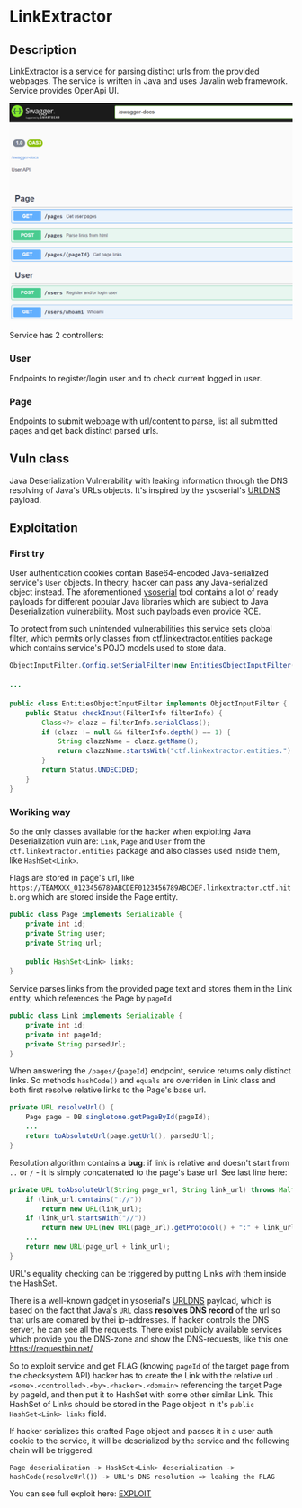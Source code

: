 # LinkExtractor

## Description
LinkExtractor is a service for parsing distinct urls from the provided webpages.
The service is written in Java and uses Javalin web framework. Service provides OpenApi UI.

![LinkExtractor](linkextractor.png)

Service has 2 controllers:

### User

Endpoints to register/login user and to check current logged in user. 

### Page

Endpoints to submit webpage with url/content to parse, list all submitted pages and get back distinct parsed urls.

## Vuln class

Java Deserialization Vulnerability with leaking information through the DNS resolving of Java's URLs objects.
It's inspired by the ysoserial's [URLDNS](https://github.com/frohoff/ysoserial/blob/master/src/main/java/ysoserial/payloads/URLDNS.java) payload.

## Exploitation


### First try

User authentication cookies contain Base64-encoded Java-serialized service's `User` objects.
In theory, hacker can pass any Java-serialized object instead.
The aforementioned [ysoserial](https://github.com/frohoff/ysoserial) tool contains a lot of ready payloads for different popular Java libraries which are subject to Java Deserialization vulnerability.
Most such payloads even provide RCE.

To protect from such unintended vulnerabilities this service sets global filter,
which permits only classes from [ctf.linkextractor.entities](../../services/linkextractor/src/main/java/ctf/linkextractor/entities) package which contains service's POJO models used to store data.      
```java
ObjectInputFilter.Config.setSerialFilter(new EntitiesObjectInputFilter());

...

public class EntitiesObjectInputFilter implements ObjectInputFilter {
    public Status checkInput(FilterInfo filterInfo) {
        Class<?> clazz = filterInfo.serialClass();
        if (clazz != null && filterInfo.depth() == 1) {
            String clazzName = clazz.getName();
            return clazzName.startsWith("ctf.linkextractor.entities.") ? Status.ALLOWED : Status.REJECTED;
        }
        return Status.UNDECIDED;
    }
}

```
### Woriking way

So the only classes available for the hacker when exploiting Java Deserialization vuln are: `Link`, `Page` and `User` from the `ctf.linkextractor.entities` package  and also classes used inside them, like `HashSet<Link>`.

Flags are stored in page's url, like `https://TEAMXXX_0123456789ABCDEF0123456789ABCDEF.linkextractor.ctf.hitb.org` which are stored inside the Page entity. 
```java
public class Page implements Serializable {
    private int id;
    private String user;
    private String url;

    public HashSet<Link> links;
}
```

Service parses links from the provided page text and stores them in the Link entity, which references the Page by `pageId` 
```java
public class Link implements Serializable {
    private int id;
    private int pageId;
    private String parsedUrl;
}
```

When answering the `/pages/{pageId}` endpoint, service returns only distinct links.
So methods `hashCode()` and `equals` are overriden in Link class and both first resolve relative links to the Page's base url.

```java
private URL resolveUrl() {
    Page page = DB.singletone.getPageById(pageId);
    ...
    return toAbsoluteUrl(page.getUrl(), parsedUrl);
}
```


Resolution algorithm contains a **bug**: if link is relative and doesn't start from `..` or `/` - it is simply concatenated to the page's base url. See last line here:
```java
private URL toAbsoluteUrl(String page_url, String link_url) throws MalformedURLException {
    if (link_url.contains("://"))
        return new URL(link_url);
    if (link_url.startsWith("//"))
        return new URL(new URL(page_url).getProtocol() + ":" + link_url);
    ...
    return new URL(page_url + link_url);
}
```

URL's equality checking can be triggered by putting Links with them inside the HashSet<Link>.

There is a well-known gadget in ysoserial's [URLDNS](https://github.com/frohoff/ysoserial/blob/master/src/main/java/ysoserial/payloads/URLDNS.java) payload, which is based on the fact that Java's `URL` class **resolves DNS record** of the url so that urls are comared by thei ip-addresses.
If hacker controls the DNS server, he can see all the requests. There exist publicly available services which provide you the DNS-zone and show the DNS-requests, like this one: https://requestbin.net/

So to exploit service and get FLAG (knowing `pageId` of the target page from the checksystem API)
hacker has to create the Link with the relative url `.<some>.<controlled>.<by>.<hacker>.<domain>` referencing the target Page by pageId, and then put it to HashSet with some other similar Link.
This HashSet of Links should be stored in the Page object in it's `public HashSet<Link> links` field.

If hacker serializes this crafted Page object and passes it in a user auth cookie to the service, it will be deserialized by the service and the following chain will be triggered:

```
Page deserialization -> HashSet<Link> deserialization -> hashCode(resolveUrl()) -> URL's DNS resolution => leaking the FLAG
```
 
You can see full exploit here: [EXPLOIT](../../sploits/linkextractor/src/main/java/ctf/linkextractor/Program.java)
